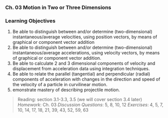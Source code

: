 ### Ch. 03 Motion in Two or Three Dimensions

### Learning Objectives
1. Be able to distinguish between and/or determine (two-dimensional) instantaneous/average velocities, using position vectors, by means of graphical or component vector addition
2. Be able to distinguish between and/or determine (two-dimensional) instantaneous/average accelerations, using velocity vectors, by means of graphical or component vector addition.
3. Be able to calculate 2 and 3 dimensional components of velocity and displacement from acceleration data using integration techniques.
4. Be able to relate the parallel (tangential) and perpendicular (radial) components of acceleration with changes in the direction and speed of the velocity of a particle in curvilinear motion.
5. emonstrate mastery of describing projectile motion.

>Reading: section 3.1-3.3, 3.5  (we will cover section 3.4 later)
_Homework_:  Ch. 03
_Discussion Questions_: 5, 8, 10, 12
_Exercises_: 4, 5, 7, 10, 14, 17, 18, 21, 39, 43, 52, 59, 63
